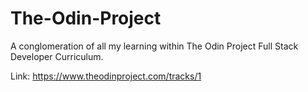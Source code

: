 # The-Odin-Project
A conglomeration of all my learning within The Odin Project Full Stack Developer Curriculum.

Link: https://www.theodinproject.com/tracks/1
